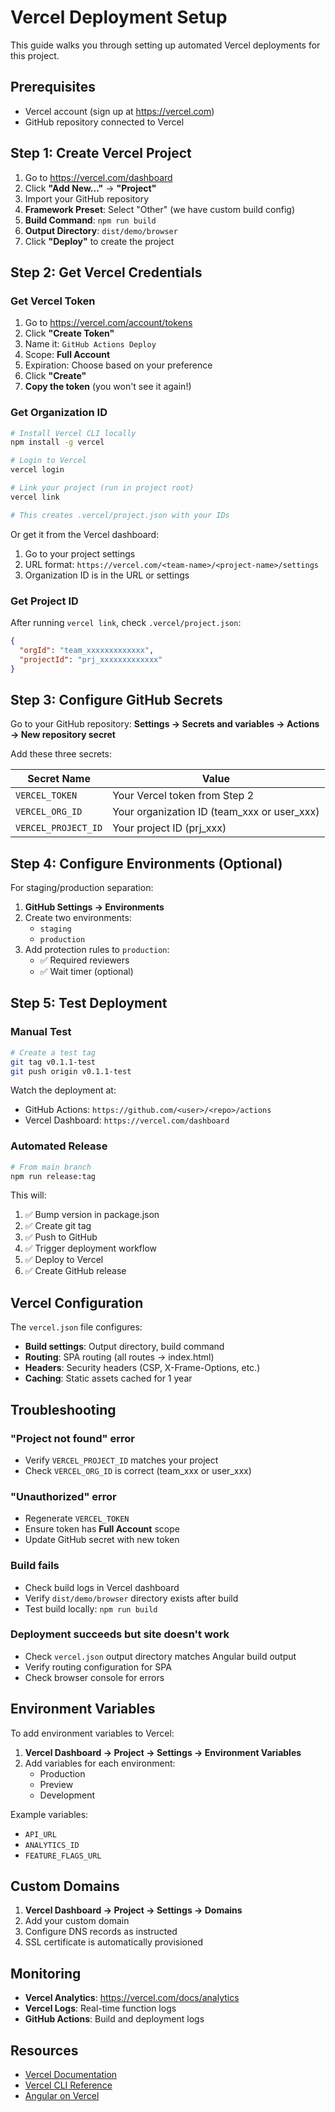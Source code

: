 # Vercel Deployment Setup

This guide walks you through setting up automated Vercel deployments for this project.

## Prerequisites

- Vercel account (sign up at https://vercel.com)
- GitHub repository connected to Vercel

## Step 1: Create Vercel Project

1. Go to https://vercel.com/dashboard
2. Click **"Add New..."** → **"Project"**
3. Import your GitHub repository
4. **Framework Preset**: Select "Other" (we have custom build config)
5. **Build Command**: `npm run build`
6. **Output Directory**: `dist/demo/browser`
7. Click **"Deploy"** to create the project

## Step 2: Get Vercel Credentials

### Get Vercel Token

1. Go to https://vercel.com/account/tokens
2. Click **"Create Token"**
3. Name it: `GitHub Actions Deploy`
4. Scope: **Full Account**
5. Expiration: Choose based on your preference
6. Click **"Create"**
7. **Copy the token** (you won't see it again!)

### Get Organization ID

```bash
# Install Vercel CLI locally
npm install -g vercel

# Login to Vercel
vercel login

# Link your project (run in project root)
vercel link

# This creates .vercel/project.json with your IDs
```

Or get it from the Vercel dashboard:

1. Go to your project settings
2. URL format: `https://vercel.com/<team-name>/<project-name>/settings`
3. Organization ID is in the URL or settings

### Get Project ID

After running `vercel link`, check `.vercel/project.json`:

```json
{
  "orgId": "team_xxxxxxxxxxxxx",
  "projectId": "prj_xxxxxxxxxxxxx"
}
```

## Step 3: Configure GitHub Secrets

Go to your GitHub repository:
**Settings → Secrets and variables → Actions → New repository secret**

Add these three secrets:

| Secret Name         | Value                                       |
| ------------------- | ------------------------------------------- |
| `VERCEL_TOKEN`      | Your Vercel token from Step 2               |
| `VERCEL_ORG_ID`     | Your organization ID (team_xxx or user_xxx) |
| `VERCEL_PROJECT_ID` | Your project ID (prj_xxx)                   |

## Step 4: Configure Environments (Optional)

For staging/production separation:

1. **GitHub Settings → Environments**
2. Create two environments:
   - `staging`
   - `production`
3. Add protection rules to `production`:
   - ✅ Required reviewers
   - ✅ Wait timer (optional)

## Step 5: Test Deployment

### Manual Test

```bash
# Create a test tag
git tag v0.1.1-test
git push origin v0.1.1-test
```

Watch the deployment at:

- GitHub Actions: `https://github.com/<user>/<repo>/actions`
- Vercel Dashboard: `https://vercel.com/dashboard`

### Automated Release

```bash
# From main branch
npm run release:tag
```

This will:

1. ✅ Bump version in package.json
2. ✅ Create git tag
3. ✅ Push to GitHub
4. ✅ Trigger deployment workflow
5. ✅ Deploy to Vercel
6. ✅ Create GitHub release

## Vercel Configuration

The `vercel.json` file configures:

- **Build settings**: Output directory, build command
- **Routing**: SPA routing (all routes → index.html)
- **Headers**: Security headers (CSP, X-Frame-Options, etc.)
- **Caching**: Static assets cached for 1 year

## Troubleshooting

### "Project not found" error

- Verify `VERCEL_PROJECT_ID` matches your project
- Check `VERCEL_ORG_ID` is correct (team_xxx or user_xxx)

### "Unauthorized" error

- Regenerate `VERCEL_TOKEN`
- Ensure token has **Full Account** scope
- Update GitHub secret with new token

### Build fails

- Check build logs in Vercel dashboard
- Verify `dist/demo/browser` directory exists after build
- Test build locally: `npm run build`

### Deployment succeeds but site doesn't work

- Check `vercel.json` output directory matches Angular build output
- Verify routing configuration for SPA
- Check browser console for errors

## Environment Variables

To add environment variables to Vercel:

1. **Vercel Dashboard → Project → Settings → Environment Variables**
2. Add variables for each environment:
   - Production
   - Preview
   - Development

Example variables:

- `API_URL`
- `ANALYTICS_ID`
- `FEATURE_FLAGS_URL`

## Custom Domains

1. **Vercel Dashboard → Project → Settings → Domains**
2. Add your custom domain
3. Configure DNS records as instructed
4. SSL certificate is automatically provisioned

## Monitoring

- **Vercel Analytics**: https://vercel.com/docs/analytics
- **Vercel Logs**: Real-time function logs
- **GitHub Actions**: Build and deployment logs

## Resources

- [Vercel Documentation](https://vercel.com/docs)
- [Vercel CLI Reference](https://vercel.com/docs/cli)
- [Angular on Vercel](https://vercel.com/guides/deploying-angular-with-vercel)
